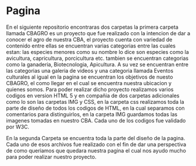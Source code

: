 # Pagina
En el siguiente repositorio encontraras dos carpetas la primera carpeta llamada CBAGRO es un proyecto que fue realizado con la intencion de dar a conocer el agro de nuestra CBA, el proyecto cuenta con variedad de contenido entre ellas se encuentran varias categorias entre las cuales estan: las especies menores como su nombre lo dice son especies como la avicultura, capricultura, porcicultura etc. tambien se encuentran categorias como la ganaderia, Biotecnologia, Apicultura. A su vez se encuentran entre las categorias una galeria de videos y una categoria llamada Eventos culturales al igual en la pagina se encuentran los objetivos de nuesto CBAGRO, el como llegar en el cual se encuentra nuestra ubicacion y quienes somos. Para poder realizar dicho proyecto realizamos varios codigos en version HTML 5 y en compañia de dos carpetas adicionales como lo son las carpetas IMG y CSS, en la carpeta css realizamos toda la parte de diseño de todos los codigos de HTML, en la cual separamos con comentarios para distinguirlos, en la carpeta IMG guardamos todas las imagenes tomadas en nuestro CBA. Cada uno de los codigos fue validado por W3C.

En la segunda Carpeta se encuentra toda la parte del diseño de la pagina. Cada uno de esos archivos fue realizado con el fin de dar una perspectiva de como queriamos que quedara nuestra pagina el cual nos ayudo mucho para poder realizar nuestro proyecto.
